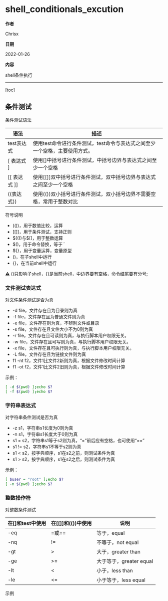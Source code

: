 # shell_conditionals_excution

**作者**

Chrisx

**日期**

2022-01-26

**内容**

shell条件执行

----

[toc]

## 条件测试

条件测试语法

| 语法          | 描述                                                                       |
| ------------- | -------------------------------------------------------------------------- |
| test表达式    | 使用test命令进行条件测试，test命令与表达式之间至少一个空格，主要使用方式。 |
| [ 表达式 ]    | 使用[]中括号进行条件测试，中括号边界与表达式之间至少一个空格               |
| \[[ 表达式 ]] | 使用[[]]双中括号进行条件测试，双中括号边界与表达式之间至少一个空格         |
| ((表达式))    | 使用(())双小括号进行条件测试，双小括号边界不需要空格，常用于整数对比       |

符号说明

* (())，用于数值比较，运算
* [[]]，用于条件测试，支持正则
* \$(())与$[]，用于整数运算
* $()，用于命令替换，等于``
* ${}，用于变量运算，变量原型
* ()，在子shell中运行
* {}，在当前shell中运行

:warning: ()只影响子shell，{}是当前shell，中边界要有空格，命令结尾要有分号;

### 文件测试表达式

对文件条件测试是否为真

* -d file，文件存在且为目录则为真
* -f file，文件存在且为普通文件则为真
* -e file，文件存在则为真，不辨别文件或目录
* -s file，文件存在且文件大小不为0则为真
* -r file，文件存在且可读则为真，与执行脚本用户权限无关。
* -w file，文件存在且可写则为真，与执行脚本用户权限无关。
* -x file，文件存在且可执行则为真，与执行脚本用户权限无关。
* -L file，文件存在且为链接文件则为真
* f1 -nt f2，文件1比文件2新则为真，根据文件修改时间计算
* f1 -ot f2，文件1比文件2旧则为真，根据文件修改时间计算

示例：

```sh
[ -d $(pwd) ];echo $?
[ -f $(pwd) ];echo $?
```

### 字符串表达式

对字符串条件测试是否为真

* -z s1，字符串s1长度为0则为真
* -n s1，字符串s1长度大于0则为真
* s1 = s2，字符串s1等于s2则为真，“=”前后应有空格，也可使用“==”
* s1 != s2，字符串s1不等于s2则为真
* s1 < s2，按字典顺序，s1在s2之前，则测试条件为真
* s1 > s2，按字典顺序，s1在s2之后，则测试条件为真

示例：

```sh
[ $user = "root" ];echo $?
[ -n $(pwd) ];echo $?
```

### 整数操作符

对整数条件测试

| 在[]和test中使用 | 在[[]]和(())中使用 | 说明                    |
| ---------------- | ------------------ | ----------------------- |
| -eq              | =或==              | 等于，equal             |
| -nq              | !=                 | 不等于，not equal       |
| -gt              | >                  | 大于，greater than      |
| -ge              | >=                 | 大于等于，greater equal |
| -lt              | <                  | 小于，less than         |
| -le              | <=                 | 小于等于，less equal    |

示例

```sh

```
<!--
# case
# case也是一个流程控制，可以用更精细的方式表达if-elif语句
case expression in
pattern1)
    statements;;
pattern2)
    statements;;
pattern3 | pattern4)
    statements;;
esac

# 跳出循环
break       #跳出循环
continue    #继续循环


command | while read line

do

    …

done

如果你还记得管道的用法，这个结构应该不难理解吧。command命令的输出作为read循环的输入，这种结构常用于处理超过一行的输出，当然awk也很擅长做这种事
-->


